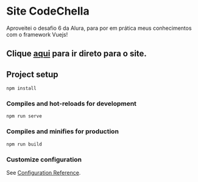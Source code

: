 # Site CodeChella
<p>
	Aproveitei o desafio 6 da Alura, para por em prática meus conhecimentos com o framework Vuejs!
</p>

## Clique <a href = https://desafio-codechella-2szf52d0v-nathaliafreboucas.vercel.app>aqui</a> para ir direto para o site.

## Project setup
```
npm install
```

### Compiles and hot-reloads for development
```
npm run serve
```

### Compiles and minifies for production
```
npm run build
```

### Customize configuration
See [Configuration Reference](https://cli.vuejs.org/config/).
